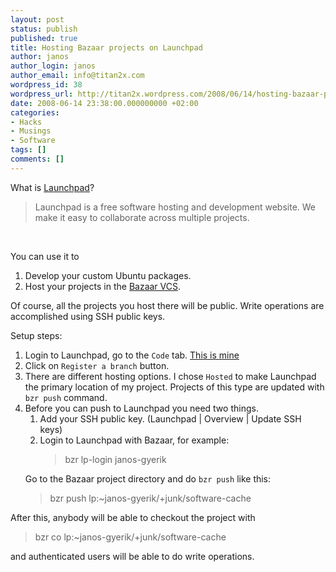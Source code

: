 ```yaml
---
layout: post
status: publish
published: true
title: Hosting Bazaar projects on Launchpad
author: janos
author_login: janos
author_email: info@titan2x.com
wordpress_id: 38
wordpress_url: http://titan2x.wordpress.com/2008/06/14/hosting-bazaar-projects-on-launchpad/
date: 2008-06-14 23:38:00.000000000 +02:00
categories:
- Hacks
- Musings
- Software
tags: []
comments: []
---
```

What is <a href="https://launchpad.net/">Launchpad</a>?

<blockquote>Launchpad is a free software hosting and development website. We make it easy to collaborate across multiple projects.</blockquote>
<br />

You can use it to 
<ol>
<li>Develop your custom Ubuntu packages.</li>
<li>Host your projects in the <a href="http://bazaar-vcs.org/">Bazaar VCS</a>.</li>
</ol>

Of course, all the projects you host there will be public. Write operations are accomplished using SSH public keys. 

Setup steps:
<ol>
<li>Login to Launchpad, go to the <code>Code</code> tab. <a href="https://code.launchpad.net/~janos-gyerik">This is mine</a></li>
<li>Click on <code>Register a branch</code> button.</li>
<li>There are different hosting options. I chose <code>Hosted</code> to make Launchpad the primary location of my project. Projects of this type are updated with <code>bzr push</code> command.</li>
<li>Before you can push to Launchpad you need two things. 
<ol><li>Add your SSH public key. (Launchpad | Overview | Update SSH keys)</li>
<li>Login to Launchpad with Bazaar, for example: 
<blockquote>bzr lp-login janos-gyerik</blockquote></li></ol>
Go to the Bazaar project directory and do <code>bzr push</code> like this: 
<blockquote>bzr push lp:~janos-gyerik/+junk/software-cache</blockquote></ol>

After this, anybody will be able to checkout the project with 
<blockquote>bzr co lp:~janos-gyerik/+junk/software-cache</blockquote> and authenticated users will be able to do write operations.
